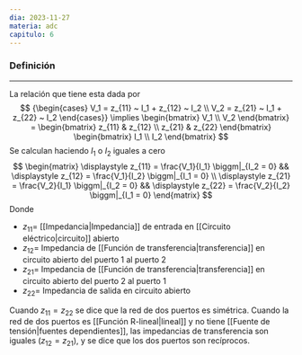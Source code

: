 ```yaml
---
dia: 2023-11-27
materia: adc
capitulo: 6
---
```

### Definición
---
La relación que tiene esta dada por $$ {\begin{cases} 
	V_1 = z_{11} ~ I_1 + z_{12} ~ I_2 \\ 
	V_2 = z_{21} ~ I_1 + z_{22} ~ I_2
\end{cases}} \implies 
\begin{bmatrix} V_1 \\ V_2 \end{bmatrix} = \begin{bmatrix} 
	z_{11} & z_{12}  \\ 
	z_{21} & z_{22}
\end{bmatrix} \begin{bmatrix} I_1 \\ I_2 \end{bmatrix} $$
Se calculan haciendo $I_1$ o $I_2$ iguales a cero $$ \begin{matrix} 
	\displaystyle
	z_{11} = \frac{V_1}{I_1} \biggm|_{I_2 = 0} && 
	\displaystyle
	z_{12} = \frac{V_1}{I_2} \biggm|_{I_1 = 0} \\ 
	\displaystyle
	z_{21} = \frac{V_2}{I_1} \biggm|_{I_2 = 0} && 
	\displaystyle
	z_{22} = \frac{V_2}{I_2} \biggm|_{I_1 = 0}  
\end{matrix} $$
Donde 
* $z_{11} =$ [[Impedancia|Impedancia]] de entrada en [[Circuito eléctrico|circuito]] abierto
* $z_{12} =$ Impedancia de [[Función de transferencia|transferencia]] en circuito abierto del puerto 1 al puerto 2
* $z_{21} =$ Impedancia de [[Función de transferencia|transferencia]] en circuito abierto del puerto 2 al puerto 1
* $z_{22} =$ Impedancia de salida en circuito abierto

Cuando $z_{11} = z_{22}$ se dice que la red de dos puertos es simétrica.
Cuando la red de dos puertos es [[Función R-lineal|lineal]] y no tiene [[Fuente de tensión|fuentes dependientes]], las impedancias de transferencia son iguales ($z_{12} = z_{21}$), y se dice que los dos puertos son recíprocos.